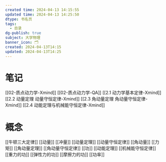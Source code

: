 ```yaml
---
created time: 2024-04-13 14:15:55
updated time: 2024-04-13 14:25:50
dtype: 书名页
tags:
  - 目录
dg-publish: true
subject: 大学物理
banner_icon: 🗂️
created: 2024-04-13T14:15
updated: 2024-04-13T14:25
---
```


# 笔记
[[02-质点动力学-Xmind]]
[[02-质点动力学-QA]]
[[2.1 动力学基本定律-Xmind]]
[[2.2 动量定理 动量守恒定律-Xmind]]
[[2.3 角动量定理 角动量守恒定律-Xmind]]
[[2.4 动能定理与机械能守恒定律-Xmind]]

# 概念
[[牛顿三大定律]]
[[动量]]
[[冲量]]
[[动量定理]]
[[动量守恒定律]]
[[角动量]]
[[力矩]]
[[角动量定理]]
[[角动量守恒定律]]
[[功]]
[[动能定理]]
[[机械能守恒定律]]
[[重力的功]]
[[弹性力的功]]
[[摩擦力的功]]
[[功率]]

